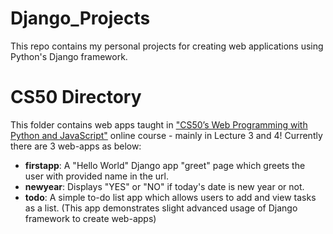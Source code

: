 # Django_Projects
This repo contains my personal projects for creating web applications using Python's Django framework.

# CS50 Directory
This folder contains web apps taught in ["CS50’s Web Programming with Python and JavaScript"](https://cs50.harvard.edu/web/2020/) online course - mainly in Lecture 3 and 4! 
Currently there are 3 web-apps as below:
- **firstapp**: A "Hello World" Django app "greet" page which greets the user with provided name in the url.
- **newyear**: Displays "YES" or "NO" if today's date is new year or not.
- **todo**: A simple to-do list app which allows users to add and view tasks as a list. (This app demonstrates slight advanced usage of Django framework to create web-apps)
